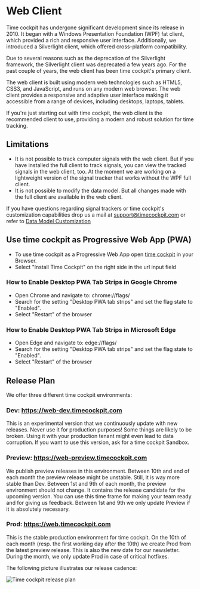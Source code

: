# Web Client

Time cockpit has undergone significant development since its release in 2010. It began with a Windows Presentation Foundation (WPF) fat client, which provided a rich and responsive user interface. Additionally, we introduced a Silverlight client, which offered cross-platform compatibility.

Due to several reasons such as the deprecation of the Silverlight framework, the Silverlight client was deprecated a few years ago. For the past couple of years, the web client has been time cockpit's primary client.

The web client is built using modern web technologies such as HTML5, CSS3, and JavaScript, and runs on any modern web browser. The web client provides a responsive and adaptive user interface making it accessible from a range of devices, including desktops, laptops, tablets.

If you're just starting out with time cockpit, the web client is the recommended client to use, providing a modern and robust solution for time tracking.

## Limitations

- It is not possible to track computer signals with the web client. But if you have installed the full client to track signals, you can view the tracked signals in the web client, too. At the moment we are working on a lightweight version of the signal tracker that works without the WPF full client.
- It is not possible to modify the data model. But all changes made with the full client are available in the web client.

If you have questions regarding signal trackers or time cockpit's customization capabilities drop us a mail at [support@timecockpit.com](support@timecockpit.com) or refer to [Data Model Customization](~/doc/data-model-customization/overview.md)


## Use time cockpit as Progressive Web App (PWA)

- To use time cockpit as a Progressive Web App open [time cockpit](https://web.timecockpit.com) in your Browser.
- Select "Install Time Cockpit" on the right side in the url input field


### How to Enable Desktop PWA Tab Strips in Google Chrome
- Open Chrome and navigate to: chrome://flags/
- Search for the setting "Desktop PWA tab strips" and set the flag state to "Enabled".
- Select "Restart" of the browser

### How to Enable Desktop PWA Tab Strips in Microsoft Edge
- Open Edge and navigate to: edge://flags/
- Search for the setting "Desktop PWA tab strips" and set the flag state to "Enabled".
- Select "Restart" of the browser


## Release Plan

We offer three different time cockpit environments:

### Dev: <https://web-dev.timecockpit.com>

This is an experimental version that we continuously update with new releases. Never use it for production purposes! Some things are likely to be broken. Using it with your production tenant might even lead to data corruption. If you want to use this version, ask for a time cockpit Sandbox.

### Preview: <https://web-preview.timecockpit.com>

We publish preview releases in this environment. Between 10th and end of each month the preview release might be unstable. Still, it is way more stable than Dev. Between 1st and 9th of each month, the preview environment should not change. It contains the release candidate for the upcoming version. You can use this time frame for making your team ready and for giving us feedback. Between 1st and 9th we only update Preview if it is absolutely necessary. 

### Prod: <https://web.timecockpit.com>

This is the stable production environment for time cockpit. On the 10th of each month (resp. the first working day after the 10th) we create Prod from the latest preview release. This is also the new date for our newsletter. During the month, we only update Prod in case of critical hotfixes.

The following picture illustrates our release cadence:

![Time cockpit release plan](images/tc-release-plan.png "Time cockpit release plan")
